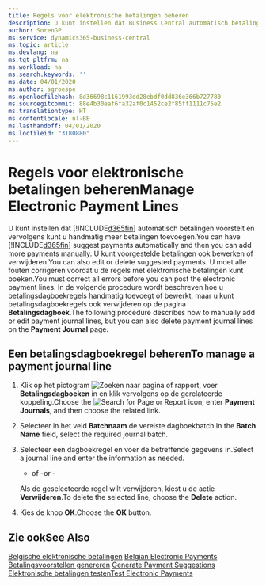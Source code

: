 ```yaml
---
title: Regels voor elektronische betalingen beheren
description: U kunt instellen dat Business Central automatisch betalingen voorstelt en vervolgens kunt u handmatig meer betalingen toevoegen. U kunt voorgestelde betalingen ook bewerken of verwijderen.
author: SorenGP
ms.service: dynamics365-business-central
ms.topic: article
ms.devlang: na
ms.tgt_pltfrm: na
ms.workload: na
ms.search.keywords: ''
ms.date: 04/01/2020
ms.author: sgroespe
ms.openlocfilehash: 8d36698c1161993dd28ebdf0dd836e366b727780
ms.sourcegitcommit: 88e4b30eaf6fa32af0c1452ce2f85ff1111c75e2
ms.translationtype: HT
ms.contentlocale: nl-BE
ms.lasthandoff: 04/01/2020
ms.locfileid: "3180880"
---
```

# <a name="manage-electronic-payment-lines"></a><span data-ttu-id="57a1f-104">Regels voor elektronische betalingen beheren</span><span class="sxs-lookup"><span data-stu-id="57a1f-104">Manage Electronic Payment Lines</span></span>
<span data-ttu-id="57a1f-105">U kunt instellen dat [!INCLUDE[d365fin](../../includes/d365fin_md.md)] automatisch betalingen voorstelt en vervolgens kunt u handmatig meer betalingen toevoegen.</span><span class="sxs-lookup"><span data-stu-id="57a1f-105">You can have [!INCLUDE[d365fin](../../includes/d365fin_md.md)] suggest payments automatically and then you can add more payments manually.</span></span> <span data-ttu-id="57a1f-106">U kunt voorgestelde betalingen ook bewerken of verwijderen.</span><span class="sxs-lookup"><span data-stu-id="57a1f-106">You can also edit or delete suggested payments.</span></span> <span data-ttu-id="57a1f-107">U moet alle fouten corrigeren voordat u de regels met elektronische betalingen kunt boeken.</span><span class="sxs-lookup"><span data-stu-id="57a1f-107">You must correct all errors before you can post the electronic payment lines.</span></span> <span data-ttu-id="57a1f-108">In de volgende procedure wordt beschreven hoe u betalingsdagboekregels handmatig toevoegt of bewerkt, maar u kunt betalingsdagboekregels ook verwijderen op de pagina **Betalingsdagboek**.</span><span class="sxs-lookup"><span data-stu-id="57a1f-108">The following procedure describes how to manually add or edit payment journal lines, but you can also delete payment journal lines on the **Payment Journal** page.</span></span>  

## <a name="to-manage-a-payment-journal-line"></a><span data-ttu-id="57a1f-109">Een betalingsdagboekregel beheren</span><span class="sxs-lookup"><span data-stu-id="57a1f-109">To manage a payment journal line</span></span>  

1.  <span data-ttu-id="57a1f-110">Klik op het pictogram ![Zoeken naar pagina of rapport](../../media/ui-search/search_small.png "Het pictogram Zoeken naar pagina of rapport"), voer **Betalingsdagboeken** in en klik vervolgens op de gerelateerde koppeling.</span><span class="sxs-lookup"><span data-stu-id="57a1f-110">Choose the ![Search for Page or Report](../../media/ui-search/search_small.png "Search for Page or Report icon") icon, enter **Payment Journals**, and then choose the related link.</span></span>  
2.  <span data-ttu-id="57a1f-111">Selecteer in het veld **Batchnaam** de vereiste dagboekbatch.</span><span class="sxs-lookup"><span data-stu-id="57a1f-111">In the **Batch Name** field, select the required journal batch.</span></span>  
3.  <span data-ttu-id="57a1f-112">Selecteer een dagboekregel en voer de betreffende gegevens in.</span><span class="sxs-lookup"><span data-stu-id="57a1f-112">Select a journal line and enter the information as needed.</span></span>  

     - <span data-ttu-id="57a1f-113">of -</span><span class="sxs-lookup"><span data-stu-id="57a1f-113">or -</span></span>  

    <span data-ttu-id="57a1f-114">Als de geselecteerde regel wilt verwijderen, kiest u de actie **Verwijderen**.</span><span class="sxs-lookup"><span data-stu-id="57a1f-114">To delete the selected line, choose the **Delete** action.</span></span>  

4.  <span data-ttu-id="57a1f-115">Kies de knop **OK**.</span><span class="sxs-lookup"><span data-stu-id="57a1f-115">Choose the **OK** button.</span></span>  

## <a name="see-also"></a><span data-ttu-id="57a1f-116">Zie ook</span><span class="sxs-lookup"><span data-stu-id="57a1f-116">See Also</span></span>  
 <span data-ttu-id="57a1f-117">[Belgische elektronische betalingen](belgian-electronic-payments.md) </span><span class="sxs-lookup"><span data-stu-id="57a1f-117">[Belgian Electronic Payments](belgian-electronic-payments.md) </span></span>  
 <span data-ttu-id="57a1f-118">[Betalingsvoorstellen genereren](how-to-generate-payment-suggestions.md) </span><span class="sxs-lookup"><span data-stu-id="57a1f-118">[Generate Payment Suggestions](how-to-generate-payment-suggestions.md) </span></span>  
 [<span data-ttu-id="57a1f-119">Elektronische betalingen testen</span><span class="sxs-lookup"><span data-stu-id="57a1f-119">Test Electronic Payments</span></span>](how-to-test-electronic-payments.md)
